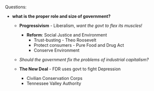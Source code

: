 Questions:
- **what is the proper role and size of government?**
	- **Progressivism** - Liberalism, *want the govt to flex its muscles!*
		- **Reform**: Social Justice and Environment
			- Trust-busting - Theo Roosevelt
			- Protect consumers - Pure Food and Drug Act
			- Conserve Environment 
	- *Should the government fix the problems of industrial capitalism?*

	- **The New Deal** - FDR uses govt to fight Depression
		- Civilian Conservation Corps
		- Tennessee Valley Authority
